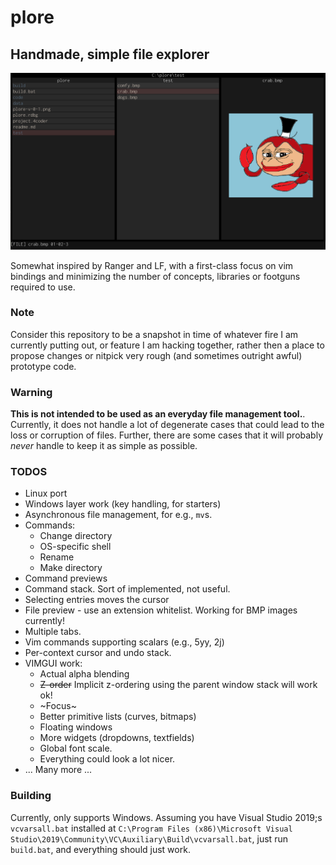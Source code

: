 # plore
## Handmade, simple file explorer
![plore 0.1.1](docs/plore-v-0-1-1.png)

Somewhat inspired by Ranger and LF, with a first-class focus on vim bindings and minimizing the number of concepts, libraries or footguns required to use.

### Note
Consider this repository to be a snapshot in time of whatever fire I am currently putting out, or feature I am hacking together, rather then a place to propose changes or nitpick very rough (and sometimes outright awful) prototype code.

### Warning 
**This is not intended to be used as an everyday file management tool.**.
Currently, it does not handle a lot of degenerate cases that could lead to the loss or corruption of files. 
Further, there are some cases that it will probably *never* handle to keep it as simple as possible. 

### TODOS
* Linux port
* Windows layer work (key handling, for starters)
* Asynchronous file management, for e.g., `mv`s.
* Commands:
   - Change directory
   - OS-specific shell
   - Rename
   - Make directory
* Command previews
* Command stack. Sort of implemented, not useful.
* Selecting entries moves the cursor
* File preview - use an extension whitelist. Working for BMP images currently!
* Multiple tabs.
* Vim commands supporting scalars (e.g., 5yy, 2j)
* Per-context cursor and undo stack.
* VIMGUI work:
   - Actual alpha blending 
   - ~~Z-order~~ Implicit z-ordering using the parent window stack will work ok!
   - ~Focus~
   - Better primitive lists (curves, bitmaps)
   - Floating windows
   - More widgets (dropdowns, textfields)
   - Global font scale.
   - Everything could look a lot nicer.
* ... Many more ...

### Building
Currently, only supports Windows. 
Assuming you have Visual Studio 2019;s `vcvarsall.bat` installed at `C:\Program Files (x86)\Microsoft Visual Studio\2019\Community\VC\Auxiliary\Build\vcvarsall.bat`, just run `build.bat`, and everything should just work.
